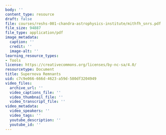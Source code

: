 ```yaml
---
body: ''
content_type: resource
draft: false
file: courses/reshs-001-chandra-astrophysics-institute/mithfh_snrs.pdf
file_size: 94887
file_type: application/pdf
image_metadata:
  caption: ''
  credit: ''
  image-alt: ''
learning_resource_types:
- Tools
license: https://creativecommons.org/licenses/by-nc-sa/4.0/
resourcetype: Document
title: Supernova Remnants
uid: c7c9e066-666d-4623-a59d-580df3204949
video_files:
  archive_url: ''
  video_captions_file: ''
  video_thumbnail_file: ''
  video_transcript_file: ''
video_metadata:
  video_speakers: ''
  video_tags: ''
  youtube_description: ''
  youtube_id: ''
---
```

